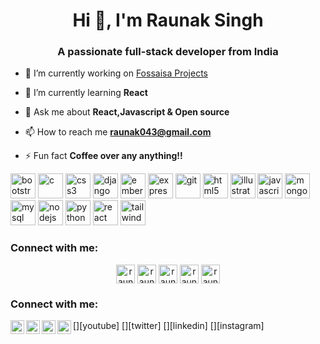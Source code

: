 <h1 align="center">Hi 👋, I'm Raunak Singh</h1>
<h3 align="center">A passionate full-stack developer from India</h3>

- 🔭 I’m currently working on [Fossaisa Projects](https://github.com/fossasia)

- 🌱 I’m currently learning **React**

- 💬 Ask me about **React,Javascript & Open source**

- 📫 How to reach me **raunak043@gmail.com**

- ⚡ Fun fact **Coffee over any anything!!**

<p align="left"><img src="https://devicons.github.io/devicon/devicon.git/icons/bootstrap/bootstrap-plain.svg" alt="bootstrap" width="40" height="40"/> <img src="https://devicons.github.io/devicon/devicon.git/icons/c/c-original.svg" alt="c" width="40" height="40"/> <img src="https://devicons.github.io/devicon/devicon.git/icons/css3/css3-original-wordmark.svg" alt="css3" width="40" height="40"/> <img src="https://devicons.github.io/devicon/devicon.git/icons/django/django-original.svg" alt="django" width="40" height="40"/> <img src="https://devicons.github.io/devicon/devicon.git/icons/ember/ember-original-wordmark.svg" alt="ember" width="40" height="40"/> <img src="https://devicons.github.io/devicon/devicon.git/icons/express/express-original-wordmark.svg" alt="express" width="40" height="40"/> <img src="https://www.vectorlogo.zone/logos/git-scm/git-scm-icon.svg" alt="git" width="40" height="40"/> <img src="https://devicons.github.io/devicon/devicon.git/icons/html5/html5-original-wordmark.svg" alt="html5" width="40" height="40"/> <img src="https://www.vectorlogo.zone/logos/adobe_illustrator/adobe_illustrator-icon.svg" alt="illustrator" width="40" height="40"/> <img src="https://devicons.github.io/devicon/devicon.git/icons/javascript/javascript-original.svg" alt="javascript" width="40" height="40"/> <img src="https://devicons.github.io/devicon/devicon.git/icons/mongodb/mongodb-original-wordmark.svg" alt="mongodb" width="40" height="40"/> <img src="https://devicons.github.io/devicon/devicon.git/icons/mysql/mysql-original-wordmark.svg" alt="mysql" width="40" height="40"/> <img src="https://devicons.github.io/devicon/devicon.git/icons/nodejs/nodejs-original-wordmark.svg" alt="nodejs" width="40" height="40"/> <img src="https://devicons.github.io/devicon/devicon.git/icons/python/python-original.svg" alt="python" width="40" height="40"/> <img src="https://devicons.github.io/devicon/devicon.git/icons/react/react-original-wordmark.svg" alt="react" width="40" height="40"/> <img src="https://www.vectorlogo.zone/logos/tailwindcss/tailwindcss-icon.svg" alt="tailwind" width="40" height="40"/></p>

### Connect with me:
<p align="center">
<a href="https://twitter.com/raunaks18873758" target="blank"><img align="center" src="https://cdn.jsdelivr.net/npm/simple-icons@3.0.1/icons/twitter.svg" alt="raunaks18873758" height="30" width="30" /></a>
<a href="https://linkedin.com/in/raunak babbar" target="blank"><img align="center" src="https://cdn.jsdelivr.net/npm/simple-icons@3.0.1/icons/linkedin.svg" alt="raunak babbar" height="30" width="30" /></a>
<a href="https://fb.com/raunak babbar" target="blank"><img align="center" src="https://cdn.jsdelivr.net/npm/simple-icons@3.0.1/icons/facebook.svg" alt="raunak babbar" height="30" width="30" /></a>
<a href="https://instagram.com/raunak_singh_babbar" target="blank"><img align="center" src="https://cdn.jsdelivr.net/npm/simple-icons@3.0.1/icons/instagram.svg" alt="raunak singh babbar" height="30" width="30" /></a>
<a href="https://www.youtube.com/channel/UCpbITnoGYE3nbH1l20UZF6Q/videos?view_as=subscriber" target="blank"><img align="center" src="https://cdn.jsdelivr.net/npm/simple-icons@3.0.1/icons/youtube.svg" alt="raunak singh" height="30" width="30" /></a>
</p>

### Connect with me:

[<img align="left" alt="codeSTACKr | YouTube" width="22px" src="https://www.youtube.com/channel/UCpbITnoGYE3nbH1l20UZF6Q/videos?view_as=subscriber" />][youtube]
[<img align="left" alt="codeSTACKr | Twitter" width="22px" src="https://twitter.com/raunaks18873758" />][twitter]
[<img align="left" alt="codeSTACKr | LinkedIn" width="22px" src="https://linkedin.com/in/raunak babbar" />][linkedin]
[<img align="left" alt="codeSTACKr | Instagram" width="22px" src="https://instagram.com/raunak_singh_babbar" />][instagram]
